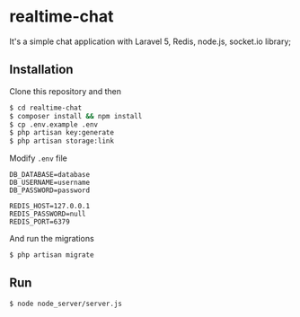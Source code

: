 # realtime-chat
It's a simple chat application with Laravel 5, Redis, node.js, socket.io library;

## Installation
Clone this repository and then

```bash
$ cd realtime-chat
$ composer install && npm install
$ cp .env.example .env
$ php artisan key:generate
$ php artisan storage:link
```
Modify `.env` file 

```.env
DB_DATABASE=database
DB_USERNAME=username
DB_PASSWORD=password

REDIS_HOST=127.0.0.1
REDIS_PASSWORD=null
REDIS_PORT=6379
```
And run the migrations

```bash
$ php artisan migrate
```

## Run
```bash
$ node node_server/server.js
```
